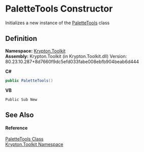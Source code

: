 # PaletteTools Constructor


Initializes a new instance of the <a href="39341ebf-e2a6-df99-8d65-6dcf2a0eab68.md">PaletteTools</a> class



## Definition
**Namespace:** <a href="79d2eac2-21f4-54ff-7552-b20c33c30600.md">Krypton.Toolkit</a>  
**Assembly:** Krypton.Toolkit (in Krypton.Toolkit.dll) Version: 80.23.10.287+8d7660f9dc5efd033fabe008ebfb904beab6d444

**C#**
``` C#
public PaletteTools()
```
**VB**
``` VB
Public Sub New
```



## See Also


#### Reference
<a href="39341ebf-e2a6-df99-8d65-6dcf2a0eab68.md">PaletteTools Class</a>  
<a href="79d2eac2-21f4-54ff-7552-b20c33c30600.md">Krypton.Toolkit Namespace</a>  
